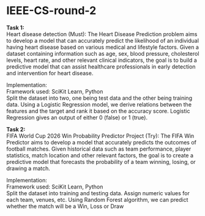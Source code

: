 # IEEE-CS-round-2

**Task 1:**  
Heart disease detection (Must): The Heart Disease Prediction problem aims to develop a model that can accurately predict the likelihood of an individual having heart disease based on various medical and lifestyle factors. Given a dataset containing information such as age, sex, blood pressure, cholesterol levels, heart rate, and other relevant clinical indicators, the goal is to build a predictive model that can assist healthcare professionals in early detection and intervention for heart disease.

Implementation:  
Framework used: SciKit Learn, Python  
Split the dataset into two, one being test data and the other being training data.
Using a Logistic Regression model, we derive relations between the features and the target and rank it based on the accuracy score.
Logistic Regression gives an output of either 0 (false) or 1 (true).

**Task 2:**  
FIFA World Cup 2026 Win Probability Predictor Project (Try): The FIFA Win Predictor aims to develop a model that accurately predicts the outcomes of football matches. Given historical data such as team performance, player statistics, match location and other relevant factors, the goal is to create a predictive model that forecasts the probability of a team winning, losing, or drawing a match. 

Implementation:  
Framework used: SciKit Learn, Python  
Split the dataset into training and testing data.
Assign numeric values for each team, venues, etc.
Using Random Forest algorithm, we can predict whether the match will be a Win, Loss or Draw
